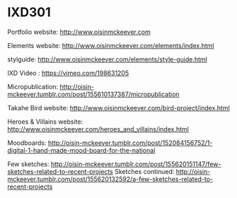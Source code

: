 # IXD301

Portfolio website: http://www.oisinmckeever.com

Elements website: http://www.oisinmckeever.com/elements/index.html

stylguide: http://www.oisinmckeever.com/elements/style-guide.html

IXD Video : https://vimeo.com/198631205

Micropublication: http://oisin-mckeever.tumblr.com/post/155610137387/micropublication






Takahe Bird website: http://www.oisinmckeever.com/bird-project/index.html

Heroes & Villains website: http://www.oisinmckeever.com/heroes_and_villains/index.html


Moodboards: http://oisin-mckeever.tumblr.com/post/152084156752/1-digital-1-hand-made-mood-board-for-the-national

Few sketches: http://oisin-mckeever.tumblr.com/post/155620151147/few-sketches-related-to-recent-projects
Sketches continued:  http://oisin-mckeever.tumblr.com/post/155620132592/a-few-sketches-related-to-recent-projects

